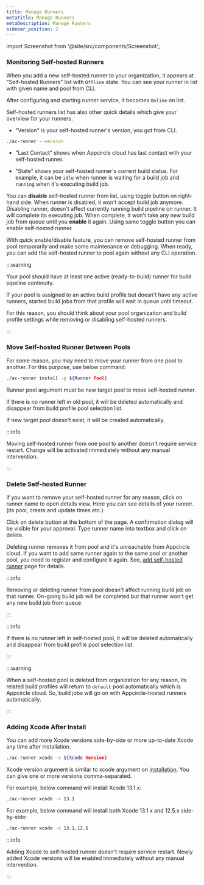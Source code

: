 ```yaml
---
title: Manage Runners
metaTitle: Manage Runners
metaDescription: Manage Runners
sidebar_position: 2
---
```


import Screenshot from '@site/src/components/Screenshot';

### Monitoring Self-hosted Runners

When you add a new self-hosted runner to your organization, it appears at "Self-hosted Runners" list with `Offline` state. You can see your runner in list with given name and pool from CLI.

After configuring and starting runner service, it becomes `Online` on list.

Self-hosted runners list has also other quick details which give your overview for your runners.

- "Version" is your self-hosted runner's version, you got from CLI.

```bash
./ac-runner --version
```

- "Last Contact" shows when Appcircle cloud has last contact with your self-hosted runner.

- "State" shows your self-hosted runner's current build status. For example, it can be `idle` when runner is waiting for a build job and `running` when it's executing build job.

<Screenshot url='https://cdn.appcircle.io/docs/assets/self-hosted-runner-runners-01.png' />

You can **disable** self-hosted runner from list, using toggle button on right-hand side. When runner is disabled, it won't accept build job anymore. Disabling runner, doesn't affect currently running build pipeline on runner. It will complete its executing job. When complete, it won't take any new build job from queue until you **enable** it again. Using same toggle button you can enable self-hosted runner.

With quick enable/disable feature, you can remove self-hosted runner from pool temporarily and make some maintenance or debugging. When ready, you can add the self-hosted runner to pool again without any CLI operation.

:::warning

Your pool should have at least one active (ready-to-build) runner for build pipeline continuity.

If your pool is assigned to an active build profile but doesn't have any active runners, started build jobs from that profile will wait in queue until timeout.

For this reason, you should think about your pool organization and build profile settings while removing or disabling self-hosted runners.

:::

### Move Self-hosted Runner Between Pools

For some reason, you may need to move your runner from one pool to another. For this purpose, use below command:

```bash
./ac-runner install -p ${Runner Pool}
```

Runner pool argument must be new target pool to move self-hosted runner.

If there is no runner left in old pool, it will be deleted automatically and disappear from build profile pool selection list.

If new target pool doesn't exist, it will be created automatically.

:::info

Moving self-hosted runner from one pool to another doesn't require service restart. Change will be activated immediately without any manual intervention.

:::

### Delete Self-hosted Runner

If you want to remove your self-hosted runner for any reason, click on runner name to open details view. Here you can see details of your runner. (its pool, create and update times etc.)

<Screenshot url='https://cdn.appcircle.io/docs/assets/self-hosted-runner-runner-detail-01.png' />

Click on delete button at the bottom of the page. A confirmation dialog will be visible for your approval. Type runner name into textbox and click on delete.

Deleting runner removes it from pool and it's unreachable from Appcircle cloud. If you want to add same runner again to the same pool or another pool, you need to register and configure it again. See, [add self-hosted runner](../installation.md) page for details.

:::info

Removing or deleting runner from pool doesn't affect running build job on that runner. On-going build job will be completed but that runner won't get any new build job from queue.

:::

:::info

If there is no runner left in self-hosted pool, it will be deleted automatically and disappear from build profile pool selection list.

:::

:::warning

When a self-hosted pool is deleted from organization for any reason, its related build profiles will return to `default` pool automatically which is Appcircle cloud. So, build jobs will go on with Appcircle-hosted runners automatically.

:::

### Adding Xcode After Install

You can add more Xcode versions side-by-side or more up-to-date Xcode any time after installation.

```bash
./ac-runner xcode -v ${Xcode Version}
```

Xcode version argument is similar to xcode argument on [installation](../installation.md#3-configure). You can give one or more versions comma-separated.

For example, below command will install Xcode 13.1.x:

```bash
./ac-runner xcode -v 13.1
```

For example, below command will install both Xcode 13.1.x and 12.5.x side-by-side:

```bash
./ac-runner xcode -v 13.1,12.5
```

:::info

Adding Xcode to self-hosted runner doesn't require service restart. Newly added Xcode versions will be enabled immediately without any manual intervention.

:::

